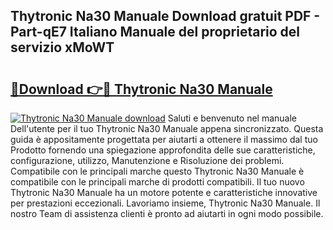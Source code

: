 ## Thytronic Na30 Manuale Download gratuit PDF - Part-qE7 Italiano Manuale del proprietario del servizio xMoWT

# <h2><a href="http://dfecf2.blite.top/?on=Thytronic+Na30+Manuale">🔗Download 👉🔴 Thytronic Na30 Manuale</a></h2>

[![Thytronic Na30 Manuale download](https://i.imgur.com/lujVjoI.png)](http://dfecf2.blite.top/?on=Thytronic+Na30+Manuale)
Saluti e benvenuto nel manuale Dell'utente per il tuo Thytronic Na30 Manuale appena sincronizzato. Questa guida è appositamente progettata per aiutarti a ottenere il massimo dal tuo Prodotto fornendo una spiegazione approfondita delle sue caratteristiche, configurazione, utilizzo, Manutenzione e Risoluzione dei problemi. Compatibile con le principali marche questo Thytronic Na30 Manuale è compatibile con le principali marche di prodotti compatibili. Il tuo nuovo Thytronic Na30 Manuale ha un motore potente e caratteristiche innovative per prestazioni eccezionali. Lavoriamo insieme, Thytronic Na30 Manuale. Il nostro Team di assistenza clienti è pronto ad aiutarti in ogni modo possibile.
